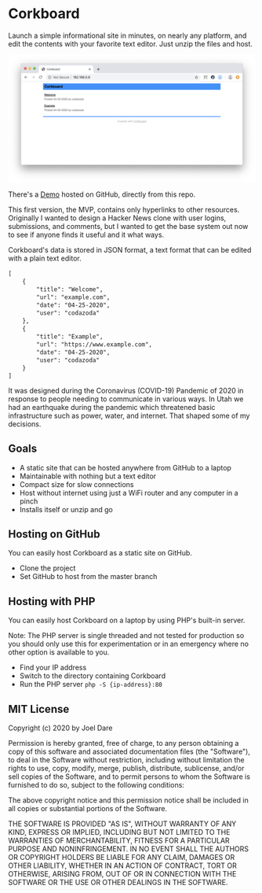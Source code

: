 # Corkboard

Launch a simple informational site in minutes, on nearly any platform, and edit
the contents with your favorite text editor. Just unzip the files and host.

![Corkboard Screenshot](resources/corkboard.png)

There's a [Demo](https://codazoda.github.com/corkboard) hosted on GitHub,
directly from this repo.

This first version, the MVP, contains only hyperlinks to other resources.
Originally I wanted to design a Hacker News clone with user logins, submissions,
and comments, but I wanted to get the base system out now to see if anyone finds
it useful and it what ways.

Corkboard's data is stored in JSON format, a text format that can be edited
with a plain text editor.

```
[
    {
        "title": "Welcome",
        "url": "example.com",
        "date": "04-25-2020",
        "user": "codazoda"
    },
    {
        "title": "Example",
        "url": "https://www.example.com",
        "date": "04-25-2020",
        "user": "codazoda"
    }
]
```

It was designed during the Coronavirus (COVID-19) Pandemic of 2020 in response
to people needing to communicate in various ways. In Utah we had an earthquake
during the pandemic which threatened basic infrastructure such as power, water,
and internet. That shaped some of my decisions.

## Goals

* A static site that can be hosted anywhere from GitHub to a laptop
* Maintainable with nothing but a text editor
* Compact size for slow connections
* Host without internet using just a WiFi router and any computer in a pinch
* Installs itself or unzip and go

## Hosting on GitHub

You can easily host Corkboard as a static site on GitHub.

* Clone the project
* Set GitHub to host from the master branch

## Hosting with PHP

You can easily host Corkboard on a laptop by using PHP's built-in server.

Note: The PHP server is single threaded and not tested for production so you
should only use this for experimentation or in an emergency where no other
option is available to you.

* Find your IP address
* Switch to the directory containing Corkboard
* Run the PHP server `php -S {ip-address}:80`

## MIT License

Copyright (c) 2020 by Joel Dare

Permission is hereby granted, free of charge, to any person obtaining a copy
of this software and associated documentation files (the "Software"), to deal
in the Software without restriction, including without limitation the rights
to use, copy, modify, merge, publish, distribute, sublicense, and/or sell
copies of the Software, and to permit persons to whom the Software is
furnished to do so, subject to the following conditions:

The above copyright notice and this permission notice shall be included in all
copies or substantial portions of the Software.

THE SOFTWARE IS PROVIDED "AS IS", WITHOUT WARRANTY OF ANY KIND, EXPRESS OR
IMPLIED, INCLUDING BUT NOT LIMITED TO THE WARRANTIES OF MERCHANTABILITY,
FITNESS FOR A PARTICULAR PURPOSE AND NONINFRINGEMENT. IN NO EVENT SHALL THE
AUTHORS OR COPYRIGHT HOLDERS BE LIABLE FOR ANY CLAIM, DAMAGES OR OTHER
LIABILITY, WHETHER IN AN ACTION OF CONTRACT, TORT OR OTHERWISE, ARISING FROM,
OUT OF OR IN CONNECTION WITH THE SOFTWARE OR THE USE OR OTHER DEALINGS IN THE
SOFTWARE.
